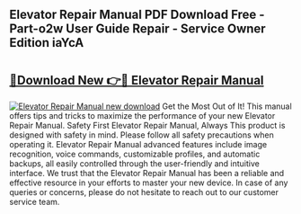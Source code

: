 ## Elevator Repair Manual PDF Download Free - Part-o2w User Guide Repair - Service Owner Edition iaYcA

# <h2><a href="http://bc79682.oget.top/?id=Elevator+Repair+Manual">🔗Download New 👉🔴 Elevator Repair Manual</a></h2>

[![Elevator Repair Manual new download](https://i.imgur.com/5g1atiW.png)](http://bc79682.oget.top/?id=Elevator+Repair+Manual)
Get the Most Out of It! This manual offers tips and tricks to maximize the performance of your new Elevator Repair Manual. Safety First Elevator Repair Manual, Always This product is designed with safety in mind. Please follow all safety precautions when operating it. Elevator Repair Manual advanced features include image recognition, voice commands, customizable profiles, and automatic backups, all easily controlled through the user-friendly and intuitive interface. We trust that the Elevator Repair Manual has been a reliable and effective resource in your efforts to master your new device. In case of any queries or concerns, please do not hesitate to reach out to our customer service team.
